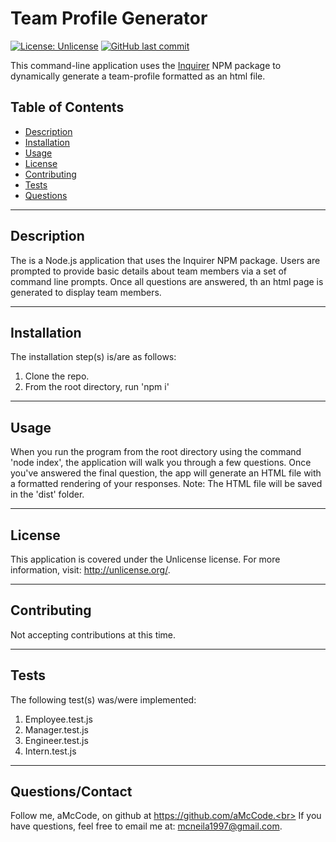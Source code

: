 
# Team Profile Generator

[![License: Unlicense](https://img.shields.io/badge/License-Unlicense-blue.svg)](http://unlicense.org/) [![GitHub last commit](https://img.shields.io/github/last-commit/aMcCode/readme-generator?style=flat)]()

This command-line application uses the [Inquirer](https://www.npmjs.com/package/inquirer) NPM package to dynamically generate a team-profile formatted as an html file.

## Table of Contents
* [Description](#Description)
* [Installation](#Installation)
* [Usage](#Usage)
* [License](#License)
* [Contributing](#Contributing)
* [Tests](#Tests)
* [Questions](#Questions)
***

## Description
The is a Node.js application that uses the Inquirer NPM package. Users are prompted to provide basic details about team members via a set of command line prompts. Once all questions are answered, th an html page is generated  to display team members.
***

## Installation
The installation step(s) is/are as follows:

1. Clone the repo.
2. From the root directory, run 'npm i'

***

## Usage
When you run the program from the root directory using the command 'node index', the application will walk you through a few questions. Once you've answered the final question, the app will generate an HTML file with a formatted rendering of your responses. Note: The HTML file will be saved in the 'dist' folder.
***

## License
This application is covered under the Unlicense license. For more information, visit:
  http://unlicense.org/.
***

## Contributing
Not accepting contributions at this time.
***

## Tests
The following test(s) was/were implemented:
1. Employee.test.js
2. Manager.test.js
3. Engineer.test.js
4. Intern.test.js

***

## Questions/Contact

Follow me, aMcCode, on github at https://github.com/aMcCode.<br>
If you have questions, feel free to email me at: mcneila1997@gmail.com.

